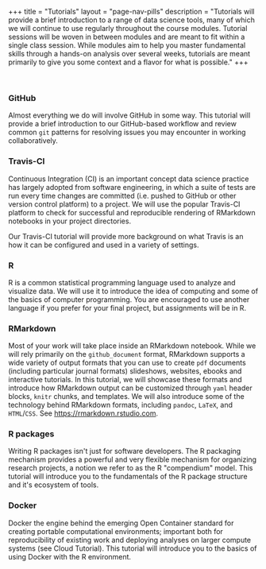 +++
title = "Tutorials"
layout = "page-nav-pills"
description = "Tutorials will provide a brief introduction to a range of data science tools, many of which we will continue to use regularly throughout the course modules.  Tutorial sessions will be woven in between modules and are meant to fit within a single class session.  While modules aim to help you master fundamental skills through a hands-on analysis over several weeks, tutorials are meant primarily to give you some context and a flavor for what is possible."
+++

&nbsp;



### GitHub

Almost everything we do will involve GitHub in some way.  This tutorial will provide a brief introduction to our GitHub-based workflow and review common `git` patterns for resolving issues you may encounter in working collaboratively.  


### Travis-CI

Continuous Integration (CI) is an important concept data science practice has largely adopted from software engineering, in which a suite of tests are run every time changes are committed (i.e. pushed to GitHub or other version control platform) to a project. We will use the popular Travis-CI platform to check for successful and reproducible rendering of RMarkdown notebooks in your project directories. 

Our Travis-CI tutorial will provide more background on what Travis is an how it can be configured and used in a variety of settings.  



### R 

R is a common statistical programming language used to analyze and visualize data. We will use it to introduce the idea of computing and some of the basics of computer programming. You are encouraged to use another language if you prefer for your final project, but assignments will be in R. 


### RMarkdown 

Most of your work will take place inside an RMarkdown notebook.  While we will rely primarily on the `github_document` format, RMarkdown supports a wide variety of output formats that you can use to create `pdf` documents (including particular journal formats) slideshows, websites, ebooks and interactive tutorials.  In this tutorial, we will showcase these formats and introduce how RMarkdown output can be customized through `yaml` header blocks, `knitr` chunks, and templates.  We will also introduce some of the technology behind RMarkdown formats, including `pandoc`, `LaTeX`, and `HTML`/`CSS`.  See <https://rmarkdown.rstudio.com>.



### R packages
  
Writing R packages isn't just for software developers. The R packaging mechanism provides a powerful and very flexible mechanism for organizing research projects, a notion we refer to as the R "compendium" model.  This tutorial will introduce you to the fundamentals of the R package structure and it's ecosystem of tools.



### Docker

Docker the engine behind the emerging Open Container standard for creating portable computational environments; important both for reproducibility of existing work and deploying analyses on larger compute systems (see Cloud Tutorial). This tutorial will introduce you to the basics of using Docker with the R environment. 


